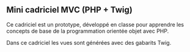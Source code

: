 ## Mini cadriciel MVC (PHP + Twig)

Ce cadriciel est un prototype, développé en classe pour apprendre les concepts 
de base de la programmation orientée objet avec PHP.

Dans ce cadriciel les vues sont générées avec des gabarits Twig.